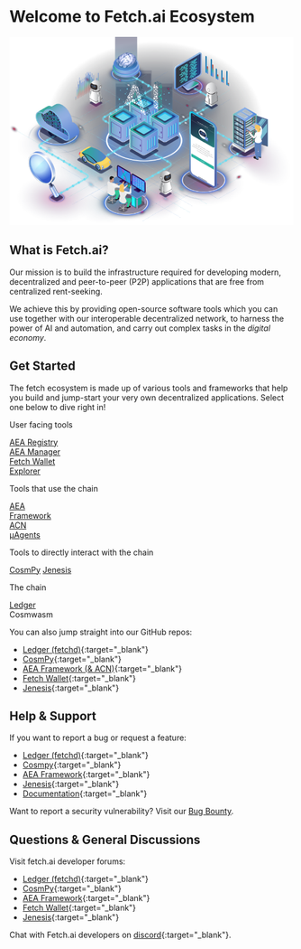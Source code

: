 # Welcome to Fetch.ai Ecosystem

<div id="header-image-div"><img id="header-image" src="./images/fetchai.png" alt="interconnected systems such as parking, cloud, robots, and data"></div>

## What is Fetch.ai?

Our mission is to build the infrastructure required for developing modern, decentralized and peer-to-peer (P2P) applications that are free from centralized rent-seeking.

We achieve this by providing open-source software tools which you can use together with our interoperable decentralized network, to harness the power of AI and automation, and carry out complex tasks in the _digital economy_.

## Get Started

The fetch ecosystem is made up of various tools and frameworks that help you build and jump-start your very own decentralized applications. Select one below to dive right in!

<div id="diagram-container">
    <div class="diagram-row">
        <p class="diagram-label">User facing tools</p>
        <div class="diagram-row-container">
            <a href="https://aea-registry.fetch.ai/" target="_blank" class="diagram-item"><div>AEA Registry</div></a>
            <a href="https://aea-manager.fetch.ai/" target="_blank"  class="diagram-item"><div>AEA Manager</div></a>
            <a href="/fetch-wallet" class="diagram-item"><div>Fetch Wallet</div></a>
            <a href="https://explore-fetchhub.fetch.ai/" target="_blank" class="diagram-item"><div>Explorer</div></a>
        </div>
    </div>
    <div class="diagram-row">
        <p class="diagram-label">Tools that use the chain</p>
        <div class="diagram-row-container">
            <div class="diagram-item">
                <a class="item-link" href="/aea-framework-documentation" >
                    AEA</br/>Framework
                    <a href="/aea-framework-documentation/acn" class="diagram-item-child">
                        <div>ACN</div>
                    </a>
                </a>
            </div>
            <div class="diagram-item">
                <a class="item-link" href="/uAgents" >μAgents</a>
            </div>
        </div>
    </div>
    <div class="diagram-row">
        <p class="diagram-label">Tools to directly interact with the chain</p>
        <div class="diagram-row-container">
            <a href="/CosmPy" class="diagram-item">CosmPy</a>
            <a href="/Jenesis" class="diagram-item">Jenesis</a>
        </div>
    </div>
    <div class="diagram-row">
        <p class="diagram-label">The chain</p>
        <div class="diagram-row-container">
            <div class="diagram-item">
                <a class="item-link" href="/ledger_v2" >
                    Ledger
                    <a class="diagram-item-child-disabled">
                    <div>Cosmwasm</div>
                    </a>
                </a>
            </div>
        </div>
    </div>
</div>

You can also jump straight into our GitHub repos:

- [Ledger (fetchd)](https://github.com/fetchai/fetchd){:target="\_blank"}
- [CosmPy](https://github.com/fetchai/cosmpy){:target="\_blank"}
- [AEA Framework (& ACN)](https://github.com/fetchai/agents-aea){:target="\_blank"}
- [Fetch Wallet](https://github.com/fetchai/fetch-wallet){:target="\_blank"}
- [Jenesis](https://github.com/fetchai/jenesis){:target="\_blank"}

## Help & Support

If you want to report a bug or request a feature:

- [Ledger (fetchd)](https://github.com/fetchai/fetchd/issues/new/choose){:target="\_blank"}
- [Cosmpy](https://github.com/fetchai/cosmpy/issues/new/choose){:target="\_blank"}
- [AEA Framework](https://github.com/fetchai/agents-aea/issues/new/choose){:target="\_blank"}
- [Jenesis](https://github.com/fetchai/jenesis/issues/new/choose){:target="\_blank"}
- [Documentation](https://github.com/fetchai/docs/issues/new/choose){:target="\_blank"}

Want to report a security vulnerability? Visit our [Bug Bounty](https://docs.fetch.ai/bug_bounty/).

## Questions & General Discussions  

Visit fetch.ai developer forums:

- [Ledger (fetchd)](https://github.com/fetchai/fetchd/discussions){:target="\_blank"}
- [CosmPy](https://github.com/fetchai/cosmpy/discussions){:target="\_blank"}
- [AEA Framework](https://github.com/fetchai/agents-aea/discussions){:target="\_blank"}
- [Fetch Wallet](https://github.com/fetchai/fetch-wallet/discussions){:target="\_blank"}
- [Jenesis](https://github.com/fetchai/jenesis/discussions){:target="\_blank"}

Chat with Fetch.ai developers on [discord](https://bit.ly/3ra5uMI){:target="\_blank"}.

